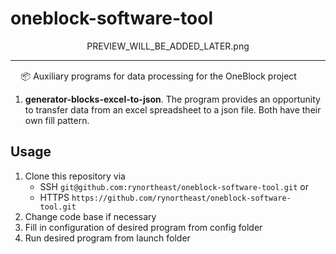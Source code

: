 # oneblock-software-tool

<div align="center">PREVIEW_WILL_BE_ADDED_LATER.png</div>

---
ᅠ
📦 Auxiliary programs for data processing for the OneBlock project
ᅠ
1. **generator-blocks-excel-to-json**. The program provides an opportunity to transfer data from an excel spreadsheet to a json file. Both have their own fill pattern.

## Usage

1. Clone this repository via
   - SSH `git@github.com:rynortheast/oneblock-software-tool.git` or
   - HTTPS `https://github.com/rynortheast/oneblock-software-tool.git`
2. Change code base if necessary
3. Fill in configuration of desired program from config folder
4. Run desired program from launch folder
